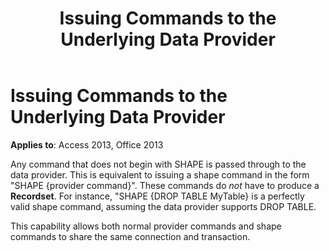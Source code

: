 ﻿---
title: Issuing Commands to the Underlying Data Provider
TOCTitle: Issuing Commands to the Underlying Data Provider
ms:assetid: 9d8ef3f3-d93c-af67-3114-d2c36c78a802
ms:mtpsurl: https://msdn.microsoft.com/library/JJ249716(v=office.15)
ms:contentKeyID: 48546626
ms.date: 09/18/2015
mtps_version: v=office.15
---

# Issuing Commands to the Underlying Data Provider


**Applies to**: Access 2013, Office 2013

Any command that does not begin with SHAPE is passed through to the data provider. This is equivalent to issuing a shape command in the form "SHAPE {provider command}". These commands do *not* have to produce a **Recordset**. For instance, "SHAPE {DROP TABLE MyTable} is a perfectly valid shape command, assuming the data provider supports DROP TABLE.

This capability allows both normal provider commands and shape commands to share the same connection and transaction.

